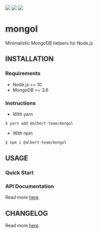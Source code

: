 [![](https://img.shields.io/github/license/albert-team/mongol.svg?style=flat-square)](https://github.com/albert-team/mongol)
[![](https://img.shields.io/npm/v/@albert-team/mongol.svg?style=flat-square)](https://www.npmjs.com/package/@albert-team/mongol)
[![](https://img.shields.io/travis/com/albert-team/mongol.svg?style=flat-square)](https://travis-ci.com/albert-team/mongol)

# mongol

Minimalistic MongoDB helpers for Node.js

## INSTALLATION

### Requirements

- Node.js >= 10
- MongoDB >= 3.6

### Instructions

- With yarn

```bash
$ yarn add @albert-team/mongol
```

- With npm

```bash
$ npm i @albert-team/mongol
```

## USAGE

### Quick Start

### API Documentation

Read more [here](https://albert-team.github.io/mongol).

## CHANGELOG

Read more [here](https://github.com/albert-team/mongol/blob/master/CHANGELOG.md).

